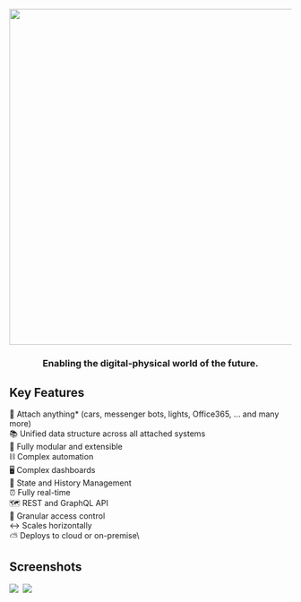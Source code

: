 <h1 align="center">
  <br>
  <a href="https://1src.tech"><img src="https://github.com/janhaa/one/blob/main/2_Logo%20Design%20Handout.png?raw=true" width="600"></a>
</h1>

<h3 align="center">
Enabling the digital-physical world of the future.
</h3>

## Key Features

:bricks: Attach anything* (cars, messenger bots, lights, Office365, ... and many more)\
:books: Unified data structure across all attached systems\
:electric_plug: Fully modular and extensible\
:chains: Complex automation\
:desktop_computer: Complex dashboards\
:bookmark_tabs: State and History Management\
:alarm_clock: Fully real-time\
:world_map: REST and GraphQL API\
:door: Granular access control\
:left_right_arrow: Scales horizontally\
:partly_sunny: Deploys to cloud or on-premise\

## Screenshots
<kbd>
  <a width="100" align="left" href="https://github.com/janhaa/one/blob/main/thing_state.PNG"><img src="https://github.com/janhaa/one/blob/main/thing_state.PNG"></a>
</kbd>
<kbd width="100">
  <a width="100" align="right" href="https://github.com/janhaa/one/blob/main/thing_state.PNG"><img src="https://github.com/janhaa/one/blob/main/parking_spaces.PNG"></a>
</kbd>  

